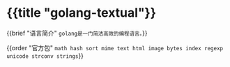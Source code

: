 # {{title "golang-textual"}}
{{brief "语言简介" `golang是一门简洁高效的编程语言。`}}

{{order "官方包" `
math
hash
sort
mime
text
html
image
bytes
index
regexp
unicode
strconv
strings
`}}


